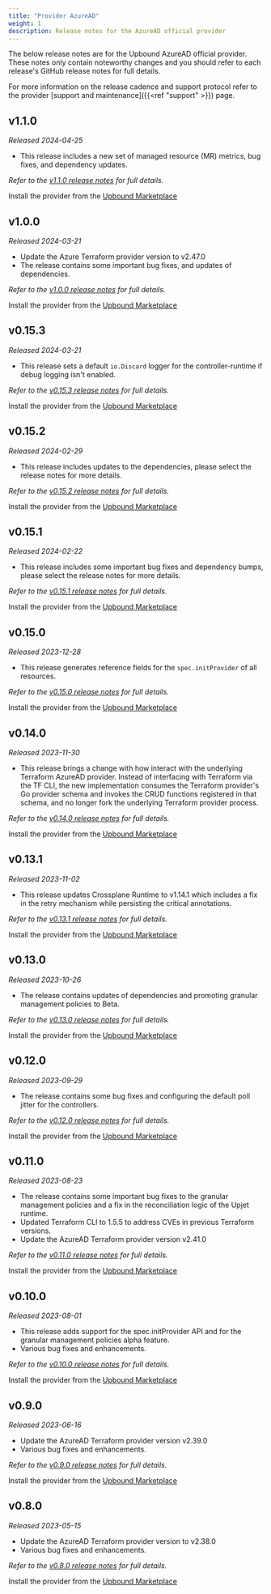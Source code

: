 ```yaml
---
title: "Provider AzureAD"
weight: 1
description: Release notes for the AzureAD official provider
---
```


The below release notes are for the Upbound AzureAD official provider. These notes
only contain noteworthy changes and you should refer to each release's GitHub
release notes for full details.

For more information on the release cadence and support protocol refer to the
provider [support and maintenance]({{<ref "support" >}}) page.

<!-- vale Google.Headings = NO -->

## v1.1.0

_Released 2024-04-25_

* This release includes a new set of managed resource (MR) metrics, bug fixes, and dependency updates.

_Refer to the [v1.1.0 release notes](https://github.com/crossplane-contrib/provider-upjet-azuread/releases/tag/v1.1.0) for full details._

Install the provider from the [Upbound Marketplace](https://marketplace.upbound.io/providers/upbound/provider-azuread/v1.1.0)

## v1.0.0

_Released 2024-03-21_

* Update the Azure Terraform provider version to v2.47.0
* The release contains some important bug fixes, and updates of dependencies.

_Refer to the [v1.0.0 release notes](https://github.com/crossplane-contrib/provider-upjet-azuread/releases/tag/v1.0.0) for full details._

Install the provider from the [Upbound Marketplace](https://marketplace.upbound.io/providers/upbound/provider-azuread/v1.0.0)

## v0.15.3

_Released 2024-03-21_

* This release sets a default `io.Discard` logger for the controller-runtime if debug logging isn't enabled.

_Refer to the [v0.15.3 release notes](https://github.com/crossplane-contrib/provider-upjet-azuread/releases/tag/v0.15.3) for full details._

Install the provider from the [Upbound Marketplace](https://marketplace.upbound.io/providers/upbound/provider-azuread/v0.15.3)

## v0.15.2

_Released 2024-02-29_

* This release includes updates to the dependencies, please select the release notes for more details.

_Refer to the [v0.15.2 release notes](https://github.com/crossplane-contrib/provider-upjet-azuread/releases/tag/v0.15.2) for full details._

Install the provider from the [Upbound Marketplace](https://marketplace.upbound.io/providers/upbound/provider-azuread/v0.15.2)

## v0.15.1

_Released 2024-02-22_

* This release includes some important bug fixes and dependency bumps, please select the release notes for more details.

_Refer to the [v0.15.1 release notes](https://github.com/upbound/provider-azuread/releases/tag/v0.15.1) for full details._

Install the provider from the [Upbound Marketplace](https://marketplace.upbound.io/providers/upbound/provider-azuread/v0.15.1)

## v0.15.0

_Released 2023-12-28_

* This release generates reference fields for the `spec.initProvider` of all resources.

_Refer to the [v0.15.0 release notes](https://github.com/upbound/provider-azuread/releases/tag/v0.15.0) for full details._

Install the provider from the [Upbound Marketplace](https://marketplace.upbound.io/providers/upbound/provider-azuread/v0.15.0)

## v0.14.0

_Released 2023-11-30_

* This release brings a change with how interact with the underlying Terraform AzureAD provider. Instead of interfacing with
Terraform via the TF CLI, the new implementation consumes the Terraform provider's Go provider schema and invokes the CRUD
functions registered in that schema, and no longer fork the underlying Terraform provider process.

_Refer to the [v0.14.0 release notes](https://github.com/upbound/provider-azuread/releases/tag/v0.14.0) for full details._

Install the provider from the [Upbound Marketplace](https://marketplace.upbound.io/providers/upbound/provider-azuread/v0.14.0)

## v0.13.1

_Released 2023-11-02_

* This release updates Crossplane Runtime to v1.14.1 which includes a fix in the retry mechanism while persisting the critical annotations.

_Refer to the [v0.13.1 release notes](https://github.com/upbound/provider-azuread/releases/tag/v0.13.1) for full details._

Install the provider from the [Upbound Marketplace](https://marketplace.upbound.io/providers/upbound/provider-azuread/v0.13.1)

## v0.13.0

_Released 2023-10-26_

* The release contains updates of dependencies and promoting granular management policies to Beta.

_Refer to the [v0.13.0 release notes](https://github.com/upbound/provider-azuread/releases/tag/v0.13.0) for full details._

Install the provider from the [Upbound Marketplace](https://marketplace.upbound.io/providers/upbound/provider-azuread/v0.13.0)

## v0.12.0

_Released 2023-09-29_

* The release contains some bug fixes and configuring the default poll jitter for the controllers.

_Refer to the [v0.12.0 release notes](https://github.com/upbound/provider-azuread/releases/tag/v0.12.0) for full details._

Install the provider from the [Upbound Marketplace](https://marketplace.upbound.io/providers/upbound/provider-azuread/v0.12.0)

## v0.11.0

_Released 2023-08-23_

* The release contains some important bug fixes to the granular
management policies and a fix in the reconciliation logic of the Upjet runtime.
* Updated Terraform CLI to 1.5.5 to address CVEs in previous Terraform versions.
* Update the AzureAD Terraform provider version v2.41.0

_Refer to the [v0.11.0 release notes](https://github.com/upbound/provider-azuread/releases/tag/v0.11.0) for full details._

Install the provider from the [Upbound Marketplace](https://marketplace.upbound.io/providers/upbound/provider-azuread/v0.11.0)


## v0.10.0

_Released 2023-08-01_

* This release adds support for the spec.initProvider API and for the granular management policies alpha feature.
* Various bug fixes and enhancements.

_Refer to the [v0.10.0 release notes](https://github.com/upbound/provider-azuread/releases/tag/v0.10.0) for full details._

Install the provider from the [Upbound Marketplace](https://marketplace.upbound.io/providers/upbound/provider-azuread/v0.10.0)

## v0.9.0

_Released 2023-06-16_

* Update the AzureAD Terraform provider version v2.39.0
* Various bug fixes and enhancements.

_Refer to the [v0.9.0 release notes](https://github.com/upbound/provider-azuread/releases/tag/v0.9.0) for full details._

Install the provider from the [Upbound Marketplace](https://marketplace.upbound.io/providers/upbound/provider-azuread/v0.9.0)

## v0.8.0

_Released 2023-05-15_

* Update the AzureAD Terraform provider version to v2.38.0
* Various bug fixes and enhancements.

_Refer to the [v0.8.0 release notes](https://github.com/upbound/provider-azuread/releases/tag/v0.8.0) for full details._

Install the provider from the [Upbound Marketplace](https://marketplace.upbound.io/providers/upbound/provider-azuread/v0.8.0)
<!-- vale Google.Headings = YES -->
